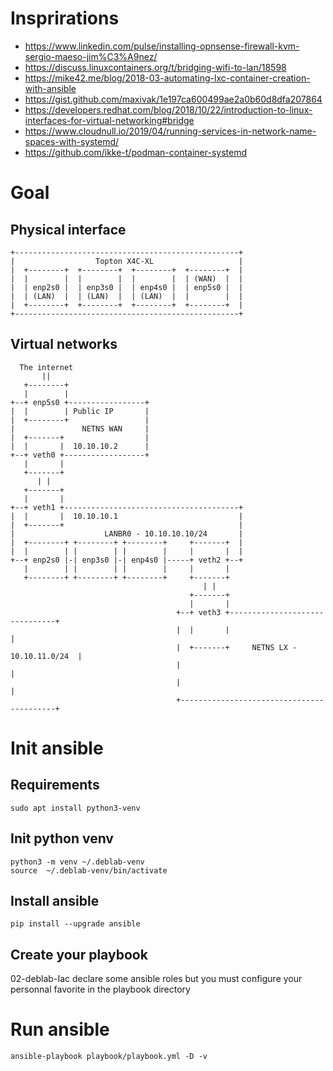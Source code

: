 # Insprirations
 - https://www.linkedin.com/pulse/installing-opnsense-firewall-kvm-sergio-maeso-jim%C3%A9nez/
 - https://discuss.linuxcontainers.org/t/bridging-wifi-to-lan/18598
 - https://mike42.me/blog/2018-03-automating-lxc-container-creation-with-ansible
 - https://gist.github.com/maxivak/1e197ca600499ae2a0b60d8dfa207864
 - https://developers.redhat.com/blog/2018/10/22/introduction-to-linux-interfaces-for-virtual-networking#bridge
 - https://www.cloudnull.io/2019/04/running-services-in-network-name-spaces-with-systemd/
 - https://github.com/ikke-t/podman-container-systemd
# Goal

## Physical interface

```
+--------------------------------------------------+
|                  Topton X4C-XL                   |
|  +--------+  +--------+  +--------+  +--------+  |
|  |        |  |        |  |        |  | (WAN)  |  |
|  | enp2s0 |  | enp3s0 |  | enp4s0 |  | enp5s0 |  |
|  | (LAN)  |  | (LAN)  |  | (LAN)  |  |        |  |
|  +--------+  +--------+  +--------+  +--------+  |
+--------------------------------------------------+
```
## Virtual networks
```
  The internet
       ||
   +--------+
   |        |
+--+ enp5s0 +-----------------+
|  |        | Public IP       |
|  +--------+                 |
|               NETNS WAN     |
|  +-------+                  |
|  |       |  10.10.10.2      |
+--+ veth0 +------------------+
   |       |
   +-------+
      | |
   +-------+
   |       |
+--+ veth1 +---------------------------------------+
|  |       |  10.10.10.1                           |
|  +-------+                                       |
|                    LANBR0 - 10.10.10.10/24       |
|  +--------+ +--------+ +--------+     +-------+  |
|  |        | |        | |        |     |       |  |
+--+ enp2s0 |-| enp3s0 |-| enp4s0 |-----+ veth2 +--+
   |        | |        | |        |     |       |
   +--------+ +--------+ +--------+     +-------+
                                           | |
                                        +-------+
                                        |       |
                                     +--+ veth3 +-------------------------------+
                                     |  |       |                               |
                                     |  +-------+     NETNS LX - 10.10.11.0/24  |
                                     |                                          |
                                     |                                          |
                                     +------------------------------------------+
```
# Init ansible

## Requirements
```script shell
sudo apt install python3-venv
```
## Init python venv
```script shell
python3 -m venv ~/.deblab-venv
source  ~/.deblab-venv/bin/activate
```
## Install ansible
```script shell
pip install --upgrade ansible
```
## Create your playbook
02-deblab-Iac declare some ansible roles but you must configure your personnal favorite in the playbook directory

# Run ansible
```script shell
ansible-playbook playbook/playbook.yml -D -v
```
